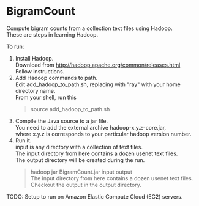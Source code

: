BigramCount
===========

Compute bigram counts from a collection text files using Hadoop.  
These are steps in learning Hadoop.

To run:  
1. Install Hadoop.   
Download from http://hadoop.apache.org/common/releases.html  
Follow instructions.  
2. Add Hadoop commands to path.  
Edit add_hadoop_to_path.sh, replacing with "ray" with your home directory name.  
From your shell, run this  
	> source add_hadoop_to_path.sh  
3. Compile the Java source to a jar file.  
You need to add the external archive hadoop-x.y.z-core.jar,  
where x.y.z is corresponds to your particular hadoop version number.  
4. Run it.  
input is any directory with a collection of text files.  
The input directory from here contains a dozen usenet text files.  
The output directory will be created during the run.  
	> hadoop jar BigramCount.jar input output  
The input directory from here contains a dozen usenet text files.  
Checkout the output in the output directory.  

TODO: Setup to run on Amazon Elastic Compute Cloud (EC2) servers.

